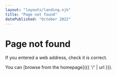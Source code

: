 ```yaml
---
layout: "layouts/landing.njk"
title: "Page not found"
datePublished: "October 2022"
---
```


# Page not found

If you entered a web address, check it is correct.

You can [browse from the homepage]({{ '/' | url }}).
